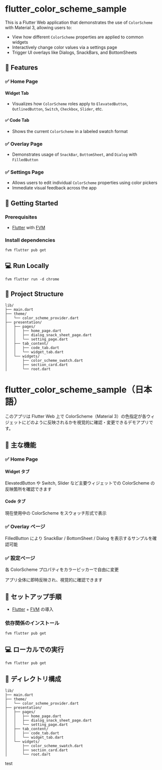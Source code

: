 # flutter_color_scheme_sample

This is a Flutter Web application that demonstrates the use of `ColorScheme` with Material 3, allowing users to:

- View how different `ColorScheme` properties are applied to common widgets
- Interactively change color values via a settings page
- Trigger UI overlays like Dialogs, SnackBars, and BottomSheets

## 🔧 Features

### ✅ Home Page
#### Widget Tab
- Visualizes how `ColorScheme` roles apply to `ElevatedButton`, `OutlinedButton`, `Switch`, `Checkbox`, `Slider`, etc.

#### ✅ Code Tab
- Shows the current `ColorScheme` in a labeled swatch format

### ✅ Overlay Page
- Demonstrates usage of `SnackBar`, `BottomSheet`, and `Dialog` with `FilledButton`

### ✅ Settings Page
- Allows users to edit individual `ColorScheme` properties using color pickers
- Immediate visual feedback across the app


## 🚀 Getting Started

### Prerequisites

- [Flutter](https://docs.flutter.dev/get-started/install) with [FVM](https://fvm.app/)

### Install dependencies

```
fvm flutter pub get
```

## 💻 Run Locally

```
fvm flutter run -d chrome
```

## 📁 Project Structure

```
lib/
├── main.dart
├── theme/
│   └── color_scheme_provider.dart
├── presentation/
│   ├── pages/
│   │   ├── home_page.dart
│   │   ├── dialog_snack_sheet_page.dart
│   │   └── setting_page.dart
│   ├── tab_content/
│   │   ├── code_tab.dart
│   │   └── widget_tab.dart
│   └── widgets/
│       ├── color_scheme_swatch.dart
│       ├── section_card.dart
│       └── root.dart
```

# flutter_color_scheme_sample（日本語）

このアプリは Flutter Web 上で ColorScheme（Material 3）の色指定が各ウィジェットにどのように反映されるかを視覚的に確認・変更できるデモアプリです。

## 🔧 主な機能

### ✅ Home Page
#### Widget タブ
ElevatedButton や Switch, Slider など主要ウィジェットでの ColorScheme の反映箇所を確認できます

#### Code タブ
現在使用中の ColorScheme をスウォッチ形式で表示

### ✅ Overlay ページ
FilledButton により SnackBar / BottomSheet / Dialog を表示するサンプルを確認可能

### ✅ 設定ページ
各 ColorScheme プロパティをカラーピッカーで自由に変更

アプリ全体に即時反映され、視覚的に確認できます

## 🚀 セットアップ手順 

- [Flutter](https://docs.flutter.dev/get-started/install) + [FVM](https://fvm.app/) の導入

### 依存関係のインストール

```
fvm flutter pub get
```

## 💻 ローカルでの実行

```
fvm flutter pub get
```

## 📁 ディレクトリ構成

```
lib/
├── main.dart
├── theme/
│   └── color_scheme_provider.dart
├── presentation/
│   ├── pages/
│   │   ├── home_page.dart
│   │   ├── dialog_snack_sheet_page.dart
│   │   └── setting_page.dart
│   ├── tab_content/
│   │   ├── code_tab.dart
│   │   └── widget_tab.dart
│   └── widgets/
│       ├── color_scheme_swatch.dart
│       ├── section_card.dart
│       └── root.dart
```

test